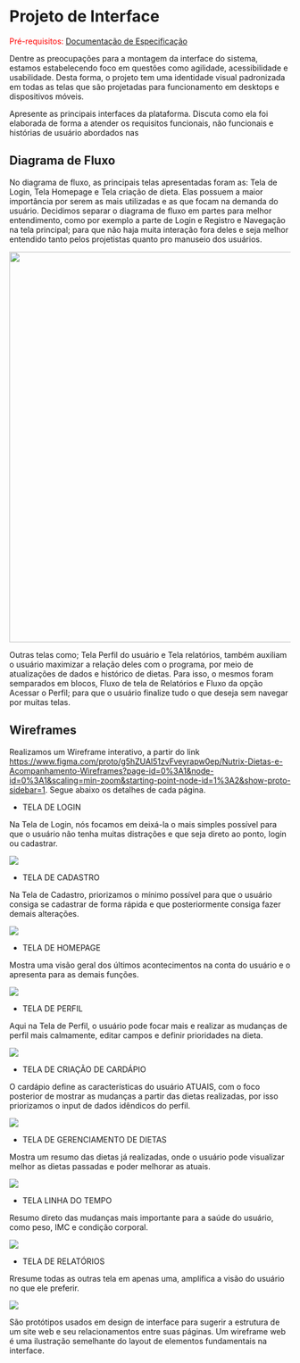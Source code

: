 
# Projeto de Interface

<span style="color:red">Pré-requisitos: <a href="2-Especificação do Projeto.md"> Documentação de Especificação</a></span>

Dentre as preocupações para a montagem da interface do sistema, estamos estabelecendo foco em questões como agilidade, acessibilidade e usabilidade. Desta forma, o projeto tem uma identidade visual padronizada em todas as telas que são projetadas para funcionamento em desktops e dispositivos móveis.

 Apresente as principais interfaces da plataforma. Discuta como ela foi elaborada de forma a atender os requisitos funcionais, não funcionais e histórias de usuário abordados nas 

## Diagrama de Fluxo

No diagrama de fluxo, as principais telas apresentadas foram as: Tela de Login, Tela Homepage e Tela criação de dieta. Elas possuem a maior importância por serem as mais utilizadas e as que focam na demanda do usuário. Decidimos separar o diagrama de fluxo em partes para melhor entendimento, como por exemplo a parte de Login e Registro e Navegação na tela principal; para que não haja muita interação fora deles e seja melhor entendido tanto pelos projetistas quanto pro manuseio dos usuários.

<img src="docs/img/Diagrama de Fluxo.jpg](https://github.com/ICEI-PUC-Minas-PMV-ADS/pmv-ads-2022-2-e2-proj-int-t4-nutrix/blob/e3e988368ba21ec0fa3381abc4971e9fcca2a43c/docs/img/Diagrama%20de%20Fluxo.jpg" width="1000" height="700" />

Outras telas como; Tela Perfil do usuário e Tela relatórios, também auxiliam o usuário maximizar a relação deles com o programa, por meio de atualizações de dados e histórico de dietas. Para isso, o mesmos foram semparados em blocos, Fluxo de tela de Relatórios e Fluxo da opção Acessar o Perfil; para que o usuário finalize tudo o que deseja sem navegar por muitas telas.

## Wireframes

Realizamos um Wireframe interativo, a partir do link https://www.figma.com/proto/g5hZUAl51zvFveyrapw0ep/Nutrix-Dietas-e-Acompanhamento-Wireframes?page-id=0%3A1&node-id=0%3A1&scaling=min-zoom&starting-point-node-id=1%3A2&show-proto-sidebar=1. Segue abaixo os detalhes de cada página.

 - TELA DE LOGIN

Na Tela de Login, nós focamos em deixá-la o mais simples possível para que o usuário não tenha muitas distrações e que seja direto ao ponto, login ou cadastrar.

<img src="https://github.com/ICEI-PUC-Minas-PMV-ADS/pmv-ads-2022-2-e2-proj-int-t4-nutrix/blob/43c4cdd136ebbcce7a7ad9953c53b5900ee50a20/docs/img/Login.jpg"/>

 - TELA DE CADASTRO

Na Tela de Cadastro, priorizamos o mínimo possível para que o usuário consiga se cadastrar de forma rápida e que posteriormente consiga fazer demais alterações.

<img src="https://github.com/ICEI-PUC-Minas-PMV-ADS/pmv-ads-2022-2-e2-proj-int-t4-nutrix/blob/43c4cdd136ebbcce7a7ad9953c53b5900ee50a20/docs/img/Cadastro.jpg"/>

 - TELA DE HOMEPAGE

Mostra uma visão geral dos últimos acontecimentos na conta do usuário e o apresenta para as demais funções.

<img src="https://github.com/ICEI-PUC-Minas-PMV-ADS/pmv-ads-2022-2-e2-proj-int-t4-nutrix/blob/8ea1d10d46ed4a6a0f652c23160c611b86210d36/docs/img/Homepage.jpg"/>

 - TELA DE PERFIL

Aqui na Tela de Perfil, o usuário pode focar mais e realizar as mudanças de perfil mais calmamente, editar campos e definir prioridades na dieta.

<img src="https://github.com/ICEI-PUC-Minas-PMV-ADS/pmv-ads-2022-2-e2-proj-int-t4-nutrix/blob/8ea1d10d46ed4a6a0f652c23160c611b86210d36/docs/img/Editar%20Perfil.jpg"/>

 - TELA DE CRIAÇÃO DE CARDÁPIO

O cardápio define as características do usuário ATUAIS, com o foco posterior de mostrar as mudanças a partir das dietas realizadas, por isso priorizamos o input de dados idêndicos do perfil.

<img src="https://github.com/ICEI-PUC-Minas-PMV-ADS/pmv-ads-2022-2-e2-proj-int-t4-nutrix/blob/8ea1d10d46ed4a6a0f652c23160c611b86210d36/docs/img/Cria%C3%A7%C3%A3o%20de%20Card%C3%A1pio.jpg"/>

 - TELA DE GERENCIAMENTO DE DIETAS

Mostra um resumo das dietas já realizadas, onde o usuário pode visualizar melhor as dietas passadas e poder melhorar as atuais.

<img src="https://github.com/ICEI-PUC-Minas-PMV-ADS/pmv-ads-2022-2-e2-proj-int-t4-nutrix/blob/8ea1d10d46ed4a6a0f652c23160c611b86210d36/docs/img/Gerenciamento%20de%20Dietas.jpg"/>

 - TELA LINHA DO TEMPO

Resumo direto das mudanças mais importante para a saúde do usuário, como peso, IMC e condição corporal.

<img src="https://github.com/ICEI-PUC-Minas-PMV-ADS/pmv-ads-2022-2-e2-proj-int-t4-nutrix/blob/8ea1d10d46ed4a6a0f652c23160c611b86210d36/docs/img/Linha%20do%20Tempo.jpg"/>

 - TELA DE RELATÓRIOS

Rresume todas as outras tela em apenas uma, amplifica a visão do usuário no que ele preferir.

<img src="https://github.com/ICEI-PUC-Minas-PMV-ADS/pmv-ads-2022-2-e2-proj-int-t4-nutrix/blob/8ea1d10d46ed4a6a0f652c23160c611b86210d36/docs/img/Relat%C3%B3rios.jpg"/>

São protótipos usados em design de interface para sugerir a estrutura de um site web e seu relacionamentos entre suas páginas. Um wireframe web é uma ilustração semelhante do layout de elementos fundamentais na interface.
